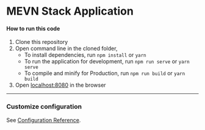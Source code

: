 # MEVN Stack Application

#### How to run this code

1. Clone this repository
2. Open command line in the cloned folder,
   - To install dependencies, run `npm install` or `yarn`
   - To run the application for development, run `npm run serve` or `yarn serve`
   - To compile and minify for Production, run `npm run build` or `yarn build`
3. Open [localhost:8080](http://localhost:8080/) in the browser

---

### Customize configuration

See [Configuration Reference](https://cli.vuejs.org/config/).

